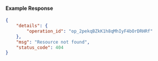 <!-- Code generated for API Clients. DO NOT EDIT. -->

#### Example Response

```json
{
	"details": {
		"operation_id": "op_2pekqBZkK1h8qMhIyF4bOrDRHRf"
	},
	"msg": "Resource not found",
	"status_code": 404
}
```

